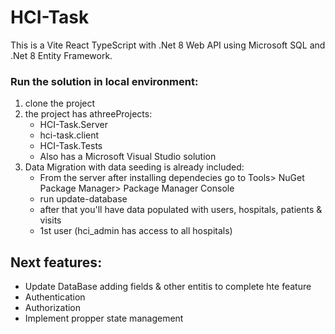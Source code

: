 # HCI-Task

This is a Vite React TypeScript with .Net 8 Web API using Microsoft SQL and .Net 8 Entity Framework.

### Run the solution in local environment:
1. clone the project
2. the project has athreeProjects:
    - HCI-Task.Server
    - hci-task.client
    - HCI-Task.Tests
    - Also has a Microsoft Visual Studio solution
3. Data Migration with data seeding is already included:
    - From the server after installing dependecies go to Tools> NuGet Package Manager> Package Manager Console
    - run update-database
    - after that you'll have data populated with users, hospitals, patients & visits
    - 1st user (hci_admin has access to all hospitals)
  
## Next features:
- Update DataBase adding fields & other entitis to complete hte feature
- Authentication
- Authorization
- Implement propper state management

  

